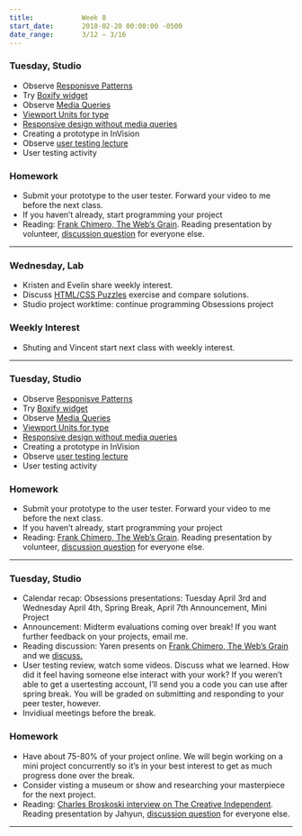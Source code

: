 ```yaml
---
title:            Week 8
start_date:       2018-02-20 00:00:00 -0500
date_range:       3/12 – 3/16
---
```


### Tuesday, Studio

- Observe [Responisve Patterns](http://bradfrost.github.io/this-is-responsive/patterns.html)
- Try [Boxify widget](https://mattwolff.github.io/interactive/boxify)
- Observe [Media Queries](https://mediaqueri.es/)
- [Viewport Units for type](https://css-tricks.com/fun-viewport-units/)
- [Responsive design without media queries](../assets/lectures/studio/responsive-intro.zip)
- Creating a prototype in InVision
- Observe [user testing lecture](../assets/lectures/lecture-7_user-testing.pdf)
- User testing activity


### Homework

- Submit your prototype to the user tester. Forward your video to me before the next class.
- If you haven&rsquo;t already, start programming your project
- Reading: [Frank Chimero, The Web&rsquo;s Grain](https://frankchimero.com/writing/the-webs-grain/). Reading presentation by volunteer, [discussion question](https://docs.google.com/document/d/1-v9-OHzg-NIyLYAKzptaTL7eM9trWpkw206ygsiV1ps/edit?usp=sharing) for everyone else.

---

### Wednesday, Lab

- Kristen and Evelin share weekly interest.
- Discuss [HTML/CSS Puzzles](/lectures/lab/html-css-puzzles) exercise and compare solutions.
- Studio project worktime: continue programming Obsessions project

### Weekly Interest

- Shuting and Vincent start next class with weekly interest.

---


### Tuesday, Studio

- Observe [Responisve Patterns](http://bradfrost.github.io/this-is-responsive/patterns.html)
- Try [Boxify widget](https://mattwolff.github.io/interactive/boxify)
- Observe [Media Queries](https://mediaqueri.es/)
- [Viewport Units for type](https://css-tricks.com/fun-viewport-units/)
- [Responsive design without media queries](../assets/lectures/studio/responsive-intro.zip)
- Creating a prototype in InVision
- Observe [user testing lecture](../assets/lectures/lecture-7_user-testing.pdf)
- User testing activity


### Homework

- Submit your prototype to the user tester. Forward your video to me before the next class.
- If you haven&rsquo;t already, start programming your project
- Reading: [Frank Chimero, The Web&rsquo;s Grain](https://frankchimero.com/writing/the-webs-grain/). Reading presentation by volunteer, [discussion question](https://docs.google.com/document/d/1-v9-OHzg-NIyLYAKzptaTL7eM9trWpkw206ygsiV1ps/edit?usp=sharing) for everyone else.

---

### Tuesday, Studio

- Calendar recap: Obsessions presentations: Tuesday April 3rd and Wednesday April 4th, Spring Break, April 7th Announcement, Mini Project
- Announcement: Midterm evaluations coming over break! If you want further feedback on your projects, email me.
- Reading discussion: Yaren presents on [Frank Chimero, The Web&rsquo;s Grain](https://frankchimero.com/writing/the-webs-grain/) and we [discuss.](https://docs.google.com/document/d/1-v9-OHzg-NIyLYAKzptaTL7eM9trWpkw206ygsiV1ps/edit?usp=sharing)
- User testing review, watch some videos. Discuss what we learned. How did it feel having someone else interact with your work? If you weren&rsquo;t able to get a usertesting account, I&rsquo;ll send you a code you can use after spring break. You will be graded on submitting and responding to your peer tester, however.
- Invidiual meetings before the break.


### Homework

- Have about 75-80% of your project online. We will begin working on a mini project concurrently so it&rsquo;s in your best interest to get as much progress done over the break.
- Consider visting a museum or show and researching your masterpiece for the next project.
- Reading: [Charles Broskoski interview on The Creative Independent](https://thecreativeindependent.com/people/charles-broskoski-on-self-discovery-upon-revisiting-things-youve-accumulated-over-time/). Reading presentation by Jahyun, [discussion question](https://docs.google.com/document/d/1MQCjSiPStJMSgRwk7ylaC5z8iap2YhYf5jOQ7GFdHJc/edit?usp=sharing) for everyone else.

---
